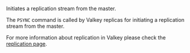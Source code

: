 Initiates a replication stream from the master.

The `PSYNC` command is called by Valkey replicas for initiating a replication
stream from the master.

For more information about replication in Valkey please check the
[replication page][tr].

[tr]: /topics/replication
